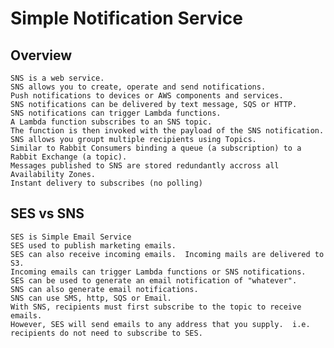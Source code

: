 # Simple Notification Service

## Overview
    SNS is a web service.
    SNS allows you to create, operate and send notifications.
    Push notifications to devices or AWS components and services.
    SNS notifications can be delivered by text message, SQS or HTTP.
    SNS notifications can trigger Lambda functions.
    A Lambda function subscribes to an SNS topic.
    The function is then invoked with the payload of the SNS notification.
    SNS allows you groupt multiple recipients using Topics.
    Similar to Rabbit Consumers binding a queue (a subscription) to a Rabbit Exchange (a topic).
    Messages published to SNS are stored redundantly accross all Availability Zones.
    Instant delivery to subscribes (no polling)
    
## SES vs SNS
    SES is Simple Email Service
    SES used to publish marketing emails.
    SES can also receive incoming emails.  Incoming mails are delivered to S3.
    Incoming emails can trigger Lambda functions or SNS notifications.
    SES can be used to generate an email notification of "whatever".
    SNS can also generate email notifications.
    SNS can use SMS, http, SQS or Email.
    With SNS, recipients must first subscribe to the topic to receive emails.
    However, SES will send emails to any address that you supply.  i.e. recipients do not need to subscribe to SES.
    
